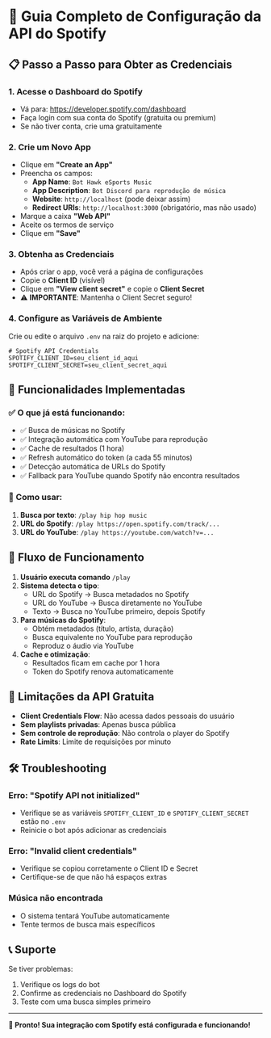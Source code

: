 # 🎵 Guia Completo de Configuração da API do Spotify

## 📋 Passo a Passo para Obter as Credenciais

### 1. Acesse o Dashboard do Spotify
- Vá para: https://developer.spotify.com/dashboard
- Faça login com sua conta do Spotify (gratuita ou premium)
- Se não tiver conta, crie uma gratuitamente

### 2. Crie um Novo App
- Clique em **"Create an App"**
- Preencha os campos:
  - **App Name**: `Bot Hawk eSports Music`
  - **App Description**: `Bot Discord para reprodução de música`
  - **Website**: `http://localhost` (pode deixar assim)
  - **Redirect URIs**: `http://localhost:3000` (obrigatório, mas não usado)
- Marque a caixa **"Web API"**
- Aceite os termos de serviço
- Clique em **"Save"**

### 3. Obtenha as Credenciais
- Após criar o app, você verá a página de configurações
- Copie o **Client ID** (visível)
- Clique em **"View client secret"** e copie o **Client Secret**
- ⚠️ **IMPORTANTE**: Mantenha o Client Secret seguro!

### 4. Configure as Variáveis de Ambiente
Crie ou edite o arquivo `.env` na raiz do projeto e adicione:

```env
# Spotify API Credentials
SPOTIFY_CLIENT_ID=seu_client_id_aqui
SPOTIFY_CLIENT_SECRET=seu_client_secret_aqui
```

## 🔧 Funcionalidades Implementadas

### ✅ O que já está funcionando:
- ✅ Busca de músicas no Spotify
- ✅ Integração automática com YouTube para reprodução
- ✅ Cache de resultados (1 hora)
- ✅ Refresh automático do token (a cada 55 minutos)
- ✅ Detecção automática de URLs do Spotify
- ✅ Fallback para YouTube quando Spotify não encontra resultados

### 🎯 Como usar:
1. **Busca por texto**: `/play hip hop music`
2. **URL do Spotify**: `/play https://open.spotify.com/track/...`
3. **URL do YouTube**: `/play https://youtube.com/watch?v=...`

## 🔄 Fluxo de Funcionamento

1. **Usuário executa comando** `/play`
2. **Sistema detecta o tipo**:
   - URL do Spotify → Busca metadados no Spotify
   - URL do YouTube → Busca diretamente no YouTube
   - Texto → Busca no YouTube primeiro, depois Spotify
3. **Para músicas do Spotify**:
   - Obtém metadados (título, artista, duração)
   - Busca equivalente no YouTube para reprodução
   - Reproduz o áudio via YouTube
4. **Cache e otimização**:
   - Resultados ficam em cache por 1 hora
   - Token do Spotify renova automaticamente

## 🚨 Limitações da API Gratuita

- **Client Credentials Flow**: Não acessa dados pessoais do usuário
- **Sem playlists privadas**: Apenas busca pública
- **Sem controle de reprodução**: Não controla o player do Spotify
- **Rate Limits**: Limite de requisições por minuto

## 🛠️ Troubleshooting

### Erro: "Spotify API not initialized"
- Verifique se as variáveis `SPOTIFY_CLIENT_ID` e `SPOTIFY_CLIENT_SECRET` estão no `.env`
- Reinicie o bot após adicionar as credenciais

### Erro: "Invalid client credentials"
- Verifique se copiou corretamente o Client ID e Secret
- Certifique-se de que não há espaços extras

### Música não encontrada
- O sistema tentará YouTube automaticamente
- Tente termos de busca mais específicos

## 📞 Suporte

Se tiver problemas:
1. Verifique os logs do bot
2. Confirme as credenciais no Dashboard do Spotify
3. Teste com uma busca simples primeiro

---

**🎉 Pronto! Sua integração com Spotify está configurada e funcionando!**